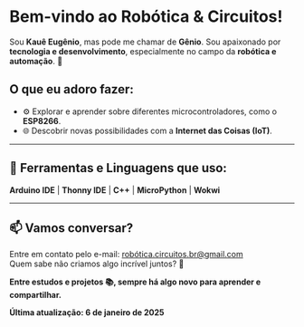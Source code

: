 # Bem-vindo ao Robótica & Circuitos!

Sou **Kauê Eugênio**, mas pode me chamar de **Gênio**. Sou apaixonado por **tecnologia e desenvolvimento**, especialmente no campo da **robótica e automação**. 🚀  

## O que eu adoro fazer:

- ⚙️ Explorar e aprender sobre diferentes microcontroladores, como o **ESP8266**.  
- 🌐 Descobrir novas possibilidades com a **Internet das Coisas (IoT)**.  

---

## 🧰 Ferramentas e Linguagens que uso:

**Arduino IDE** | **Thonny IDE** | **C++** | **MicroPython** | **Wokwi**

---

## 📫 Vamos conversar?

Entre em contato pelo e-mail: [robótica.circuitos.br@gmail.com](mailto:robótica.circuitos.br@gmail.com)  
Quem sabe não criamos algo incrível juntos? 🚀  

**Entre estudos e projetos 📚, sempre há algo novo para aprender e compartilhar.** 

**Última atualização: 6 de janeiro de 2025**
